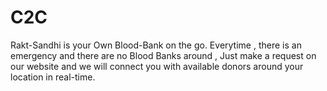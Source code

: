# C2C

Rakt-Sandhi is your Own Blood-Bank  on the go.
Everytime , there is an emergency and there are no Blood Banks around , Just make a request on our website and we will connect you with available donors around your location in real-time.
